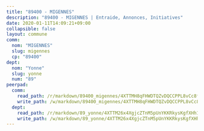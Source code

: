 ```yaml
---
title: "89400 - MIGENNES"
description: "89400 - MIGENNES | Entraide, Annonces, Initiatives"
date: 2020-01-11T14:09:21+09:00
collapsible: false
layout: commune
comm:
  nom: "MIGENNES"
  slug: migennes
  cp: "89400"
dept:
  nom: "Yonne"
  slug: yonne
  num: "89"
peerpad:
  comm:
    read_path: /r/markdown/89400_migennes/4XTTMH8qFHWDTQZvDQCCPPL8vCc8f2QWwLVxjobAJS79tdkXK
    write_path: /w/markdown/89400_migennes/4XTTMH8qFHWDTQZvDQCCPPL8vCc8f2QWwLVxjobAJS79tdkXK-K3TgUAgv9YXxBPZ9guFsC6hZ9py2ZZv3tm8SjCcmJEcxytQ2dAKBkbWuB5MrRqMhHYrHxyHqnVPTh6uHEPSBviR3o96SoCHjBnzMSdnuLTcZLpqQyH3xrRnrMWfb28MJiuufvNvV
  dept:
    read_path: /r/markdown/89_yonne/4XTTM26x4XgjcZTnM5pUnYKKRkysKgfXHh1wiigoPHqn9LDKB
    write_path: /w/markdown/89_yonne/4XTTM26x4XgjcZTnM5pUnYKKRkysKgfXHh1wiigoPHqn9LDKB-K3TgU4xaMVqzoRnPJNyddApuMoWvJyHL35bzooauYvdhG3MLg3ikjpoueq9BDtqVP4hJBQxpPxix2gohzXyST9tZPnEkyXpDMdHiAFpx7EU6e8WgvFk7NPsBQepM8o13bG9dyqq7
---
```



